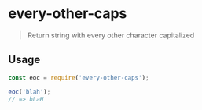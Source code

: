 # every-other-caps

> Return string with every other character capitalized

## Usage
```js
const eoc = require('every-other-caps');

eoc('blah');
// => bLaH
```
